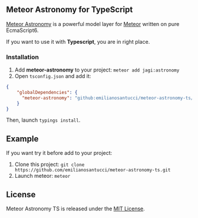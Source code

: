## Meteor Astronomy for TypeScript

[Meteor Astronomy](https://atmospherejs.com/jagi/astronomy) is a powerful model layer for [Meteor](https://www.meteor.com) written on pure EcmaScript6. 

If you want to use it with **Typescript**, you are in right place.

### Installation

1. Add **meteor-astronomy** to your project: `meteor add jagi:astronomy`
2. Open `tsconfig.json` and add it: 
```json
{
    "globalDependencies": {
      "meteor-astronomy": "github:emilianosantucci/meteor-astronomy-ts/.types/astronomy.d.ts#0c2adad0ade366e23ceea6ac64ffd462e52cbab5"
    }
}
```

Then, launch `typings install`.

## Example

If you want try it before add to your project:

1. Clone this project: `git clone https://github.com/emilianosantucci/meteor-astronomy-ts.git`
2. Launch meteor: `meteor`

## License

Meteor Astronomy TS is released under the [MIT License](http://opensource.org/licenses/MIT).
